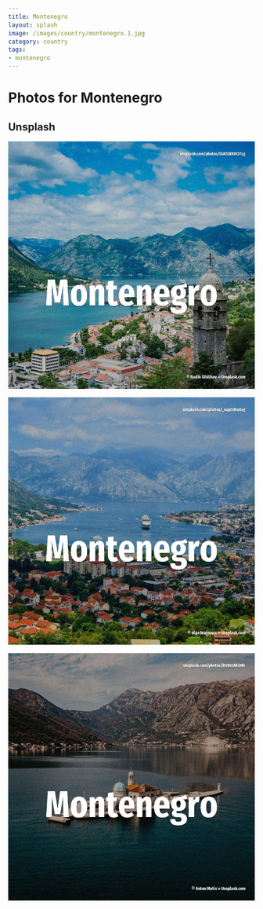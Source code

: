 ```yaml
---
title: Montenegro
layout: splash
image: /images/country/montenegro.1.jpg
category: country
tags:
- montenegro
---
```

# Photos for Montenegro

## Unsplash

![Montenegro](/images/country/montenegro.1.jpg)

![Montenegro](/images/country/montenegro.2.jpg)

![Montenegro](/images/country/montenegro.3.jpg)